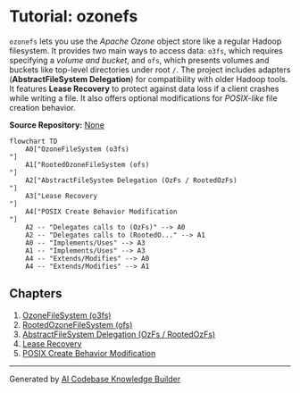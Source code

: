 # Tutorial: ozonefs

`ozonefs` lets you use the *Apache Ozone* object store like a regular Hadoop filesystem.
It provides two main ways to access data: `o3fs`, which requires specifying a *volume and bucket*, and `ofs`, which presents volumes and buckets like top-level directories under root `/`.
The project includes adapters (**AbstractFileSystem Delegation**) for compatibility with older Hadoop tools.
It features **Lease Recovery** to protect against data loss if a client crashes while writing a file.
It also offers optional modifications for *POSIX-like* file creation behavior.


**Source Repository:** [None](None)

```mermaid
flowchart TD
    A0["OzoneFileSystem (o3fs)
"]
    A1["RootedOzoneFileSystem (ofs)
"]
    A2["AbstractFileSystem Delegation (OzFs / RootedOzFs)
"]
    A3["Lease Recovery
"]
    A4["POSIX Create Behavior Modification
"]
    A2 -- "Delegates calls to (OzFs)" --> A0
    A2 -- "Delegates calls to (RootedO..." --> A1
    A0 -- "Implements/Uses" --> A3
    A1 -- "Implements/Uses" --> A3
    A4 -- "Extends/Modifies" --> A0
    A4 -- "Extends/Modifies" --> A1
```

## Chapters

1. [OzoneFileSystem (o3fs)
](01_ozonefilesystem__o3fs__.md)
2. [RootedOzoneFileSystem (ofs)
](02_rootedozonefilesystem__ofs__.md)
3. [AbstractFileSystem Delegation (OzFs / RootedOzFs)
](03_abstractfilesystem_delegation__ozfs___rootedozfs__.md)
4. [Lease Recovery
](04_lease_recovery_.md)
5. [POSIX Create Behavior Modification
](05_posix_create_behavior_modification_.md)


---

Generated by [AI Codebase Knowledge Builder](https://github.com/The-Pocket/Tutorial-Codebase-Knowledge)